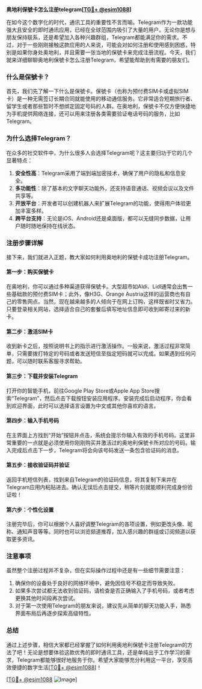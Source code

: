 **奥地利保號卡怎么注册telegram[[TG💪+ @esim1088](https://t.me/s/esim1088)]**

在如今这个数字化的时代，通讯工具的重要性不言而喻。Telegram作为一款功能强大且安全的即时通讯应用，已经在全球范围内吸引了大量的用户。无论你是想与朋友保持联系，还是希望加入各种兴趣群组，Telegram都能满足你的需求。不过，对于一些刚刚接触这款应用的人来说，可能会对如何注册和使用感到困惑，特别是如果你身处奥地利，并且需要一张当地的保號卡来完成注册流程。今天，我们就来详细聊聊奥地利保號卡怎么注册Telegram，希望能帮助到有需要的朋友们。

### 什么是保號卡？

首先，我们先了解一下什么是保號卡。保號卡（也称为预付费SIM卡或虚拟SIM卡）是一种无需签订长期合同就能使用的移动通信服务。它非常适合短期旅行者、留学生或者那些暂时不想绑定固定号码的人群。在奥地利，保號卡不仅方便快捷地为手机提供网络连接，还可以用来注册各类需要验证电话号码的服务，比如Telegram。

### 为什么选择Telegram？

在众多的社交软件中，为什么很多人会选择Telegram呢？这主要归功于它的几个显著特点：

1. **安全性高**：Telegram采用了端到端加密技术，确保了用户的隐私和信息安全。
2. **多功能性**：除了基本的文字聊天功能外，还支持语音通话、视频会议以及文件共享等。
3. **开放平台**：开发者可以创建机器人来扩展Telegram的功能，使得用户体验更加丰富多样。
4. **跨平台支持**：无论是iOS、Android还是桌面版，都可以无缝同步数据，让用户随时随地保持在线状态。

### 注册步骤详解

接下来，我们就进入正题，教大家如何利用奥地利的保號卡成功注册Telegram。

#### 第一步：购买保號卡

在奥地利，你可以通过多种渠道获得保號卡。大型超市如Aldi、Lidl通常会出售一些基础款的预付费SIM卡；此外，像H3G、Orange Austria这样的运营商也有自己的零售网点。当然，现在越来越多的人倾向于在网上订购，这样既省时又省力。只要登录相关网站，选择适合自己的套餐后填写地址信息即可收到邮寄过来的新卡。

#### 第二步：激活SIM卡

收到新卡之后，按照说明书上的指示进行激活操作。一般来说，激活过程非常简单，只需要拨打特定的号码或者发送短信至指定短码就可以完成。如果遇到任何问题，可以随时联系客服寻求帮助。

#### 第三步：下载并安装Telegram

打开你的智能手机，前往Google Play Store或Apple App Store搜索“Telegram”，然后点击下载按钮安装应用程序。安装完成后启动程序，你会看到欢迎界面，此时可以选择语言设置为中文或其他你喜欢的语言。

#### 第四步：输入手机号码

在主界面上方找到“开始”按钮并点击，系统会提示你输入有效的手机号码。这里非常重要的一点就是必须使用你刚刚购买并激活过的奥地利保號卡所对应的号码。输入完成后点击下一步，Telegram将会向该号码发送一条包含验证码的消息。

#### 第五步：接收验证码并验证

返回手机短信列表，找到来自Telegram的验证码信息，将其复制下来并在Telegram应用内粘贴进去。确认无误后点击提交，稍等片刻就能顺利完成身份验证啦！

#### 第六步：个性化设置

注册完毕后，你可以根据个人喜好调整Telegram的各项设置，例如更改头像、昵称、通知声音等等。同时也可以浏览频道推荐，加入感兴趣的群组或订阅频道以获取更多资讯。

### 注意事项

虽然整个注册过程并不复杂，但在实际操作过程中还是有一些细节需要注意：

1. 确保你的设备处于良好的网络环境中，避免因信号不稳定而导致失败。
2. 如果多次尝试都无法收到验证码，请检查是否正确输入了手机号码，或者考虑更换其他时间段再次尝试。
3. 对于第一次使用Telegram的朋友来说，建议先从简单的聊天功能入手，熟悉界面布局后再逐步探索高级特性。

### 总结

通过上述步骤，相信大家都已经掌握了如何利用奥地利保號卡注册Telegram的方法了吧！无论是想要体验这款优秀的即时通讯工具，还是单纯出于工作学习的需求，Telegram都能够很好地服务于你。希望大家能够充分利用这一平台，享受高效便捷的数字生活[[TG💪+ @esim1088](https://t.me/s/esim1088)]！

[[TG💪+ @esim1088](https://t.me/s/esim1088) ![Image](https://i.postimg.cc/4NQfJmqS/Snipaste-2025-05-13-00-14-12.png)]